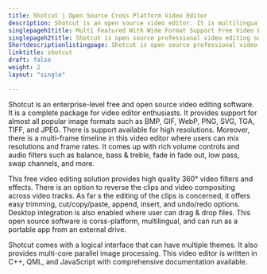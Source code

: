 ```yaml
---
title: Shotcut | Open Source Cross Platform Video Editor
description: Shotcut is an open source video editor. It is multilingual and has a huge stack of promising features that include flexible UI, hardware support and more.
singlepageh1title: Multi Featured With Wide Format Support Free Video Editor
singlepageh2title: Shotcut is open source professional video editing software . It offers powerful features such as 4K resolutions, volume control, video filters, 3-point editing.
Shortdescriptionlistingpage: Shotcut is open source professional video editing software . It offers powerful features such as 4K resolutions, volume control, video filters, 3-point editing.
linktitle: shotcut
draft: false
weight: 2
layout: "single"

---
```


Shotcut is an enterprise-level free and open source video editing software. It is a complete package for video editor enthusiasts. It provides support for almost all popular image formats such as BMP, GIF, WebP, PNG, SVG, TGA, TIFF, and JPEG. There is support available for high resolutions. Moreover, there is a multi-frame timeline in this video editor where users can mix resolutions and frame rates. It comes up with rich volume controls and audio filters such as balance, bass &amp; treble, fade in fade out, low pass, swap channels, and more.

This free video editing solution provides high quality 360° video filters and effects. There is an option to reverse the clips and video compositing across video tracks. As far s the editing of the clips is concerned, it offers easy trimming, cut/copy/paste, append, insert, and undo/redo options. Desktop integration is also enabled where user can drag &amp; drop files. This open source software is corss-platform, multilingual, and can run as a portable app from an external drive.

Shotcut comes with a logical interface that can have multiple themes. It also provides multi-core parallel image processing. This video editor is written in C++, QML, and JavaScript with comprehensive documentation available.

<a class="anchor" id="requirements" name="requirements" style="font-size: 12.16px;"></a>